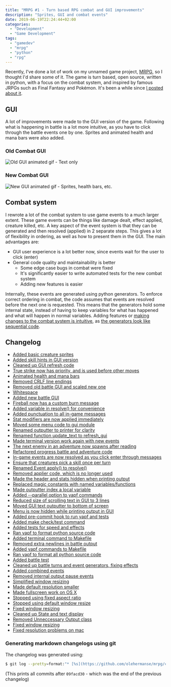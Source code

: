 ```yaml
---
title: "MRPG #1 - Turn based RPG combat and GUI improvements"
description: "Sprites, GUI and combat events"
date: 2019-06-19T22:24:44+02:00
categories:
  - "Development"
  - "Game Development"
tags:
  - "gamedev"
  - "mrpg"
  - "python"
  - "rpg"
---
```


Recently, I've done a lot of work on my unnamed game project, [MRPG](https://github.com/olehermanse/mrpg/), so I thought I'd share some of it.
The game is turn based, open source, written in python, with a focus on the combat system, and inspired by famous JRPGs such as Final Fantasy and Pokémon.
It's been a while since [I posted about it](https://oleherman.com/gamedev/dayknight30_week4/).

## GUI

A lot of improvements were made to the GUI version of the game.
Following what is happening in battle is a lot more intuitive, as you have to click through the battle events one by one.
Sprites and animated health and mana bars were also added.

### Old Combat GUI

![Old GUI animated gif - Text only](/mrpg/gui_1.gif)

### New Combat GUI

![New GUI animated gif - Sprites, health bars, etc.](/mrpg/gui_2.gif)

## Combat system

I rewrote a lot of the combat system to use game events to a much larger extent.
These game events can be things like damage dealt, effect applied, creature killed, etc.
A key aspect of the event system is that they can be generated and then resolved (applied) in 2 separate steps.
This gives a lot of flexibility in ordering, as well as how to present them in the GUI.
The main advantages are:

* GUI user experience is a lot better now, since events wait for the user to click (enter)
* General code quality and maintainability is better
    * Some edge case bugs in combat were fixed
    * It's significantly easier to write automated tests for the new combat system
    * Adding new features is easier

Internally, these events are generated using python generators.
To enforce correct ordering in combat, the code assumes that events are resolved before the next one is requested.
This means that the generators hold some internal state, instead of having to keep variables for what has happened and what will happen in normal variables.
Adding features or [making changes to the combat system is intuitive](https://github.com/olehermanse/mrpg/commit/a026647f86862b3596ec6a6793ce2a1b422822e9), as [the generators look like sequential code](https://github.com/olehermanse/mrpg/blob/0c981f00c52cbadd6b15a2aaadc3ae14cae547f1/mrpg/core/battle.py#L92-#L99).

## Changelog

* [Added basic creature sprites](https://github.com/olehermanse/mrpg/commit/0c981f00c52cbadd6b15a2aaadc3ae14cae547f1)
* [Added skill hints in GUI version](https://github.com/olehermanse/mrpg/commit/3d0a5e381c539a116f311401d143d705c123873f)
* [Cleaned up GUI refresh code](https://github.com/olehermanse/mrpg/commit/0120b0205691adca007f6bdd8170ec15baa1d76a)
* [True strike now has priority, and is used before other moves](https://github.com/olehermanse/mrpg/commit/a026647f86862b3596ec6a6793ce2a1b422822e9)
* [Animated health and mana bars](https://github.com/olehermanse/mrpg/commit/7187e0ff267c9b77c3d56089acc9dbf1f620e2c0)
* [Removed CRLF line endings](https://github.com/olehermanse/mrpg/commit/d158dc7f1e0a692aa1576d2e727603d4abced0f1)
* [Removed old battle GUI and scaled new one](https://github.com/olehermanse/mrpg/commit/a2dd2382602da5bcebcd7b62994cba71b77f7126)
* [Whitespace](https://github.com/olehermanse/mrpg/commit/55bc1f7522b2f20b176dee3a27fcfc89ba827789)
* [Added new battle GUI](https://github.com/olehermanse/mrpg/commit/e26e4fb2be3de222bf16962b668679e581030182)
* [Fireball now has a custom burn message](https://github.com/olehermanse/mrpg/commit/444d6d3734260586b34608b552bb30940eade574)
* [Added variable in resolve() for convenience](https://github.com/olehermanse/mrpg/commit/e9ac4e1bbcc27bf658a4ceeb13520ab2348a94b1)
* [Added punctuation to all in-game messages](https://github.com/olehermanse/mrpg/commit/cca67d7236a1815799187d87a94bc5f192cdc926)
* [Stat modifiers are now applied immediately](https://github.com/olehermanse/mrpg/commit/a8538c9c752335f277b5692a76879c3f1417ad1f)
* [Moved some menu code to gui module](https://github.com/olehermanse/mrpg/commit/d4da63805e34457543d84c4f74e2e5acefffea83)
* [Renamed outputter to printer for clarity](https://github.com/olehermanse/mrpg/commit/4644804f889485fa824d4d435715285b47cec34c)
* [Renamed function update_text to refresh_gui](https://github.com/olehermanse/mrpg/commit/ed426c42d4ea5c4c5c92112aba2e408264cb1dad)
* [Made terminal version work again with new events](https://github.com/olehermanse/mrpg/commit/758083f3fa8c5eee12300e10f51501beacc26563)
* [The next enemy in an adventure now spawns after reading](https://github.com/olehermanse/mrpg/commit/329f355ac8cd10a310829c87c8beb339d7ee6018)
* [Refactored progress battle and adventure code](https://github.com/olehermanse/mrpg/commit/a1c0e62763def9179127c3fa9acb3e9c9a324d9e)
* [In-game events are now resolved as you click enter through messages](https://github.com/olehermanse/mrpg/commit/19bf2e9807fbd31571bef28d9555fc88561cf3c3)
* [Ensure that creatures pick a skill once per turn](https://github.com/olehermanse/mrpg/commit/ec143deb3dd780cbce456d86612c3a5114c61892)
* [Renamed Event apply() to resolve()](https://github.com/olehermanse/mrpg/commit/0cc7e683759cdc25a23051fa7f624f1ca86eb579)
* [Removed applier code, which is no longer used](https://github.com/olehermanse/mrpg/commit/394c28557ac57930408dc5f09b8b3e15efba0d9d)
* [Made the header and stats hidden when printing output](https://github.com/olehermanse/mrpg/commit/9c376302edb89000e0cf5decc8e0fae3f65dfdc2)
* [Replaced magic constants with named variables/functions](https://github.com/olehermanse/mrpg/commit/c77e97577d2bbd4e3e708995d9123722bb7439a0)
* [Made outputter index a local variable](https://github.com/olehermanse/mrpg/commit/959ac1fb696f11d2a6a9f758c777f51ede0a2acd)
* [Added --parallel option to yapf commands](https://github.com/olehermanse/mrpg/commit/f348e606453e3e151695204b7b265e372f4a613e)
* [Reduced size of scrolling text in GUI to 3 lines](https://github.com/olehermanse/mrpg/commit/02272ed71dec864fc3d0d6050c658146c073d4fa)
* [Moved GUI text outputter to bottom of screen](https://github.com/olehermanse/mrpg/commit/01848abeda955aa8ded7ee33ed3b328102ac54bc)
* [Menu is now hidden while printing output in GUI](https://github.com/olehermanse/mrpg/commit/c4ecea35411b5d392a011e582e862d5f83b092fd)
* [Added pre-commit hook to run yapf and tests](https://github.com/olehermanse/mrpg/commit/ec3259b70bdd2594e15a5009936ff3e084209d38)
* [Added make check/test command](https://github.com/olehermanse/mrpg/commit/3815fa5baf38b3f16ee90ff85490e648b0eaefc7)
* [Added tests for speed and effects](https://github.com/olehermanse/mrpg/commit/4dc273b7076f0f1cd58e66f16afcc45e59a45a5c)
* [Ran yapf to format python source code](https://github.com/olehermanse/mrpg/commit/8bd5d53be0a9f6d84c2e860c2e98611f778b8bbf)
* [Added terminal command to Makefile](https://github.com/olehermanse/mrpg/commit/2ef033456a441f1bca287414523c4a668bfa479a)
* [Removed extra newlines in battle output](https://github.com/olehermanse/mrpg/commit/21abd4008c2bc554e91e10646caac81154c7effb)
* [Added yapf commands to Makefile](https://github.com/olehermanse/mrpg/commit/14a41e29f1cdf30614bf6a6f840f2074991dc8f0)
* [Ran yapf to format all python source code](https://github.com/olehermanse/mrpg/commit/f12c8710ce82a5d56afb7aebfe4bcdaa576e259a)
* [Added battle test](https://github.com/olehermanse/mrpg/commit/3bd7e6ea7a02c91b15bc2d494e8bd762c42abb00)
* [Cleaned up battle turns and event generators, fixing effects](https://github.com/olehermanse/mrpg/commit/77fb0abc58d50ab312c1d3f208e8808dc7a72a78)
* [Added combined events](https://github.com/olehermanse/mrpg/commit/f7bbdcccb92750672767302a698a7c7d7ce4188a)
* [Removed internal output pause events](https://github.com/olehermanse/mrpg/commit/40c04cdfbc4527c1d5dec7d61e14bd50d819cbd7)
* [Simplified window resizing](https://github.com/olehermanse/mrpg/commit/0cb78f6247cd10bb95770a948a896abbae5a276d)
* [Made default resolution smaller](https://github.com/olehermanse/mrpg/commit/bfdbfa2a7a50921a839a4c51c2ecf43d84b16ea6)
* [Made fullscreen work on OS X](https://github.com/olehermanse/mrpg/commit/7d0e363dea3b98c9ded379389ea0016ebd654fac)
* [Stopped using fixed aspect ratio](https://github.com/olehermanse/mrpg/commit/b68d4cce22b9c96ca22aea7ba6f9f6e0a9fea011)
* [Stopped using default window resize](https://github.com/olehermanse/mrpg/commit/551ef5f9aee5220acc5658e48698975e5507ae6d)
* [Fixed window resizing](https://github.com/olehermanse/mrpg/commit/6459f729853b51ca75e6d79671fdde74b92fddb0)
* [Cleaned up State and text display](https://github.com/olehermanse/mrpg/commit/fe64cb36a32dff7724f681953b792a019d5c759f)
* [Removed Unneccessary Output class](https://github.com/olehermanse/mrpg/commit/4322ea3278000b1583a2f0ad5944430245fc7402)
* [Fixed window resizing](https://github.com/olehermanse/mrpg/commit/ce32ce09f797759d3ace475fb4b2de4d899383ba)
* [Fixed resolution problems on mac](https://github.com/olehermanse/mrpg/commit/7060b304daab41a3c525f4856fce16d3eab7937a)

### Generating markdown changelogs using git

The changelog was generated using:

```bash
$ git log --pretty=format:"* [%s](https://github.com/olehermanse/mrpg/commit/%H)" 09facd30..HEAD
```

(This prints all commits after `09facd30` - which was the end of the previous changelog)

